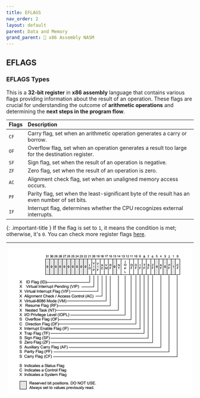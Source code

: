 ```yaml
---
title: EFLAGS
nav_order: 2
layout: default
parent: Data and Memory
grand_parent: 🔲 x86 Assembly NASM
---
```


## **EFLAGS**

### **EFLAGS Types**

This is a **32-bit register** in **x86 assembly** language that contains various flags providing information about the result of an operation. These flags are crucial for understanding the outcome of **arithmetic operations** and determining the **next steps in the program flow**.

| Flags | Description |
|:------|:------------|
| `CF`  | Carry flag, set when an arithmetic operation generates a carry or borrow. |
| `OF`  | Overflow flag, set when an operation generates a result too large for the destination register. |
| `SF`  | Sign flag, set when the result of an operation is negative. |
| `ZF`  | Zero flag, set when the result of an operation is zero. |
| `AC`  | Alignment check flag, set when an unaligned memory access occurs. |
| `PF`  | Parity flag, set when the least-significant byte of the result has an even number of set bits. |
| `IF`  | Interrupt flag, determines whether the CPU recognizes external interrupts. |

{: .important-title }
If the flag is set to `1`, it means the condition is met; otherwise, it's `0`. You can check more register flags [here](https://en.wikipedia.org/wiki/FLAGS_register).

----

<div style="text-align:center;">
    <img src="../../../assets/images/eflags.png" alt="EFLAGS">
</div>